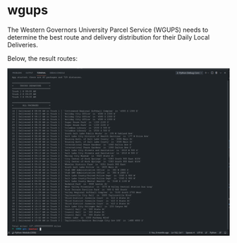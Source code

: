 # wgups

 The Western Governors University Parcel Service (WGUPS) needs to determine the best route and delivery distribution for their Daily Local Deliveries.

Below, the result routes:

 ![Result](./assets/result.png)